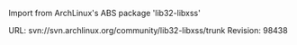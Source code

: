 Import from ArchLinux's ABS package 'lib32-libxss'

URL: svn://svn.archlinux.org/community/lib32-libxss/trunk
Revision: 98438
